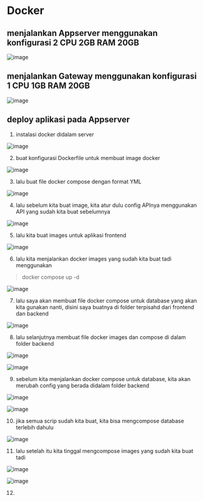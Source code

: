 # Docker

## menjalankan Appserver menggunakan konfigurasi 2 CPU 2GB RAM 20GB

![image](https://user-images.githubusercontent.com/68781074/217252025-f1359fb8-90e5-4658-b724-54d232a75875.png)

## menjalankan Gateway menggunakan konfigurasi 1 CPU 1GB RAM 20GB

![image](https://user-images.githubusercontent.com/68781074/217252600-fd1086e7-1bb7-480b-b6ae-f1ee7d67725b.png)

## deploy aplikasi pada Appserver

1. instalasi docker didalam server

![image](https://user-images.githubusercontent.com/68781074/217256148-a62b9128-e879-4a2b-beb9-d932b82902e2.png)

2. buat konfigurasi Dockerfile untuk membuat image docker

![image](https://user-images.githubusercontent.com/68781074/217256539-6f264e03-512a-48b4-8322-74e78a3101f5.png)

3. lalu buat file docker compose dengan format YML

![image](https://user-images.githubusercontent.com/68781074/217256714-5ccf84b1-7a8f-45c1-a2d9-6c0a0be52a48.png)

4. lalu sebelum kita buat image, kita atur dulu config APInya menggunakan API yang sudah kita buat sebelumnya

![image](https://user-images.githubusercontent.com/68781074/217257050-44ea796b-32f7-4367-be3b-afcaed076da1.png)

5. lalu kita buat images untuk aplikasi frontend

![image](https://user-images.githubusercontent.com/68781074/217258080-eb6582fd-f0f9-4b21-ab4d-37800b19baa1.png)

6. lalu kita menjalankan docker images yang sudah kita buat tadi menggunakan 
  > docker compose up -d

![image](https://user-images.githubusercontent.com/68781074/217258543-9133f1d3-5ed4-427b-b4fb-2ed4d28285b2.png)

7. lalu saya akan membuat file docker compose untuk database yang akan kita gunakan nanti, disini saya buatnya di folder terpisahd dari frontend dan backend

![image](https://user-images.githubusercontent.com/68781074/217259007-868260f5-ba1c-4c45-842a-b8b0668c5b74.png)

8. lalu selanjutnya membuat file docker images dan compose di dalam folder backend

![image](https://user-images.githubusercontent.com/68781074/217259388-6b430e1b-5af8-4a31-92da-8ae0d09a8e94.png)

![image](https://user-images.githubusercontent.com/68781074/217259568-196bc882-8756-4b68-80ca-9f64fd02a51e.png)

9. sebelum kita menjalankan docker compose untuk database, kita akan merubah config yang berada didalam folder backend

![image](https://user-images.githubusercontent.com/68781074/217259859-bbd7b425-a369-4c1e-9c8f-8cf7a30702ae.png)

![image](https://user-images.githubusercontent.com/68781074/217259989-3d6ce6f4-35f3-48b2-8857-1db06ec802f6.png)

10. jika semua scrip sudah kita buat, kita bisa mengcompose database terlebih dahulu

![image](https://user-images.githubusercontent.com/68781074/217260622-dea1f992-e190-4c24-abb4-ce4e7d5a6779.png)

11. lalu setelah itu kita tinggal mengcompose images yang sudah kita buat tadi

![image](https://user-images.githubusercontent.com/68781074/217261278-35774f71-7b6d-40e7-bd60-8f132299b018.png)

![image](https://user-images.githubusercontent.com/68781074/217263152-0e76c629-89d2-4e68-b67e-4233a5847af8.png)

12. 
